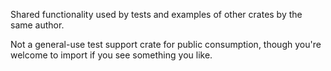 
Shared functionality used by tests and examples of other crates by the same author.

Not a general-use test support crate for public consumption, though you're welcome
to import if you see something you like.
